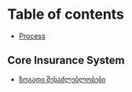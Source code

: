 # Table of contents

* [Process](README.md)

## Core Insurance System

* [ზოგადი შესაძლებლობები](core-insurance-system/zogadi-shesadzleblobebi.md)

